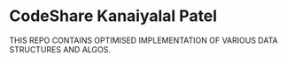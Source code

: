 # CodeShare Kanaiyalal Patel

THIS REPO CONTAINS OPTIMISED IMPLEMENTATION OF VARIOUS DATA STRUCTURES AND ALGOS.
